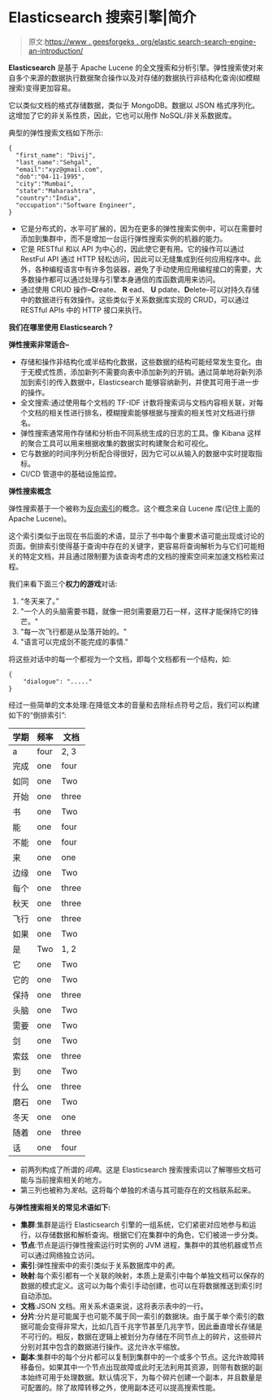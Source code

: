 # Elasticsearch 搜索引擎|简介

> 原文:[https://www . geesforgeks . org/elastic search-search-engine-an-introduction/](https://www.geeksforgeeks.org/elasticsearch-search-engine-an-introduction/)

**Elasticsearch** 是基于 Apache Lucene 的全文搜索和分析引擎。弹性搜索使对来自多个来源的数据执行数据聚合操作以及对存储的数据执行非结构化查询(如模糊搜索)变得更加容易。

它以类似文档的格式存储数据，类似于 MongoDB。数据以 JSON 格式序列化。这增加了它的非关系性质，因此，它也可以用作 NoSQL/非关系数据库。

典型的弹性搜索文档如下所示:

```
{
  "first_name": "Divij",
  "last_name":"Sehgal",
  "email":"xyz@gmail.com",
  "dob":"04-11-1995",
  "city":"Mumbai",
  "state":"Maharashtra",
  "country":"India",
  "occupation":"Software Engineer",
}

```

*   它是分布式的，水平可扩展的，因为在更多的弹性搜索实例中，可以在需要时添加到集群中，而不是增加一台运行弹性搜索实例的机器的能力。
*   它是 RESTful 和以 API 为中心的，因此使它更有用。它的操作可以通过 RestFul API 通过 HTTP 轻松访问，因此可以无缝集成到任何应用程序中。此外，各种编程语言中有许多包装器，避免了手动使用应用编程接口的需要，大多数操作都可以通过处理与引擎本身通信的库函数调用来访问。
*   通过使用 CRUD 操作–**C**reate、 **R** ead、 **U** pdate、**D**elete–可以对持久存储中的数据进行有效操作。这些类似于关系数据库实现的 CRUD，可以通过 RESTful APIs 中的 HTTP 接口来执行。

**我们在哪里使用 Elasticsearch？**

**弹性搜索非常适合–**

*   存储和操作非结构化或半结构化数据，这些数据的结构可能经常发生变化。由于无模式性质，添加新列不需要向表中添加新列的开销。通过简单地将新列添加到索引的传入数据中，Elasticsearch 能够容纳新列，并使其可用于进一步的操作。
*   全文搜索:通过使用每个文档的 TF-IDF 计数将搜索词与文档内容相关联，对每个文档的相关性进行排名，模糊搜索能够根据与搜索的相关性对文档进行排名。
*   弹性搜索通常用作存储和分析由不同系统生成的日志的工具。像 Kibana 这样的聚合工具可以用来根据收集的数据实时构建聚合和可视化。
*   它与数据的时间序列分析配合得很好，因为它可以从输入的数据中实时提取指标。
*   CI/CD 管道中的基础设施监控。

**弹性搜索概念**

弹性搜索基于一个被称为[反向索引](https://www.geeksforgeeks.org/inverted-index/)的概念。这个概念来自 Lucene 库(记住上面的 Apache Lucene)。

这个索引类似于出现在书后面的术语，显示了书中每个重要术语可能出现或讨论的页面。倒排索引使得基于查询中存在的关键字，更容易将查询解析为与它们可能相关的特定文档，并且通过限制要为该查询考虑的文档的搜索空间来加速文档检索过程。

我们来看下面三个**权力的游戏**对话:

1.  “冬天来了。”
2.  "一个人的头脑需要书籍，就像一把剑需要磨刀石一样，这样才能保持它的锋芒。"
3.  "每一次飞行都是从坠落开始的。"
4.  "语言可以完成剑不能完成的事情."

将这些对话中的每一个都视为一个文档，即每个文档都有一个结构，如:

```
{
    "dialogue": "....."
}

```

经过一些简单的文本处理:在降低文本的音量和去除标点符号之后，我们可以构建如下的“倒排索引”:

| 学期 | 频率 | 文档 |
| --- | --- | --- |
| a | four | 2, 3 |
| 完成 | one | four |
| 如同 | one | Two |
| 开始 | one | three |
| 书 | one | Two |
| 能 | one | four |
| 不能 | one | four |
| 来 | one | one |
| 边缘 | one | Two |
| 每个 | one | three |
| 秋天 | one | three |
| 飞行 | one | three |
| 如果 | one | Two |
| 是 | Two | 1, 2 |
| 它 | one | Two |
| 它的 | one | Two |
| 保持 | one | three |
| 头脑 | one | Two |
| 需要 | one | Two |
| 剑 | one | Two |
| 索兹 | one | three |
| 到 | one | Two |
| 什么 | one | three |
| 磨石 | one | Two |
| 冬天 | one | one |
| 随着 | one | three |
| 话 | one | four |

*   前两列构成了所谓的*词典*。这是 Elasticsearch 搜索搜索词以了解哪些文档可能与当前搜索相关的地方。
*   第三列也被称为*发帖*。这将每个单独的术语与其可能存在的文档联系起来。

**与弹性搜索相关的常见术语如下:**

*   **集群**:集群是运行 Elasticsearch 引擎的一组系统，它们紧密对应地参与和运行，以存储数据和解析查询。根据它们在集群中的角色，它们被进一步分类。
*   **节点**:节点是运行弹性搜索运行时实例的 JVM 进程，集群中的其他机器或节点可以通过网络独立访问。
*   **索引**:弹性搜索中的索引类似于关系数据库中的*表*。
*   **映射**:每个索引都有一个关联的映射，本质上是索引中每个单独文档可以保存的数据的模式定义。这可以为每个索引手动创建，也可以在将数据推送到索引时自动添加。
*   **文档**:JSON 文档。用关系术语来说，这将表示表中的一行。
*   **分片**:分片是可能属于也可能不属于同一索引的数据块。由于属于单个索引的数据可能会变得非常大，比如几百千兆字节甚至几兆字节，因此垂直增长存储是不可行的。相反，数据在逻辑上被划分为存储在不同节点上的碎片，这些碎片分别对其中包含的数据进行操作。这允许水平缩放。
*   **副本**:集群中的每个分片都可以复制到集群中的一个或多个节点。这允许故障转移备份。如果其中一个节点出现故障或此时无法利用其资源，则带有数据的副本始终可用于处理数据。默认情况下，为每个碎片创建一个副本，并且数量是可配置的。除了故障转移之外，使用副本还可以提高搜索性能。